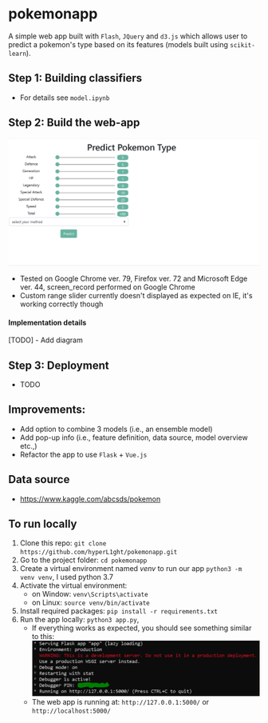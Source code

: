 # pokemonapp

A simple web app built with `Flash`, `JQuery` and `d3.js` which allows user to predict a pokemon's type based on its features (models built using `scikit-learn`).  

## Step 1: Building classifiers 

- For details see `model.ipynb`

## Step 2: Build the web-app

![alt text](imgs/screen_record.gif)

- Tested on Google Chrome ver. 79, Firefox ver. 72 and Microsoft Edge ver. 44, screen_record performed on Google Chrome
- Custom range slider currently doesn't displayed as expected on IE, it's working correctly though 

#### Implementation details 

[TODO] - Add diagram 

## Step 3: Deployment 

- TODO 

## Improvements:

- Add option to combine 3 models (i.e., an ensemble model)
- Add pop-up info (i.e., feature definition, data source, model overview etc.,)
- Refactor the app to use `Flask` + `Vue.js` 

## Data source

- https://www.kaggle.com/abcsds/pokemon

## To run locally 

1. Clone this repo: `git clone https://github.com/hyperL1ght/pokemonapp.git`
2. Go to the project folder: `cd pokemonapp`
3. Create a virtual environment named *venv* to run our app `python3 -m venv venv`, I used python 3.7
4. Activate the virtual environment:
    - on Window: `venv\Scripts\activate`
    - on Linux:  `source venv/bin/activate`
5. Install required packages: `pip install -r requirements.txt`
6. Run the app locally: `python3 app.py`, 
    - If everything works as expected, you should see something similar to this:
![alt text](imgs/flask_output.PNG)
    - The web app is running at: `http://127.0.0.1:5000/` or `http://localhost:5000/`